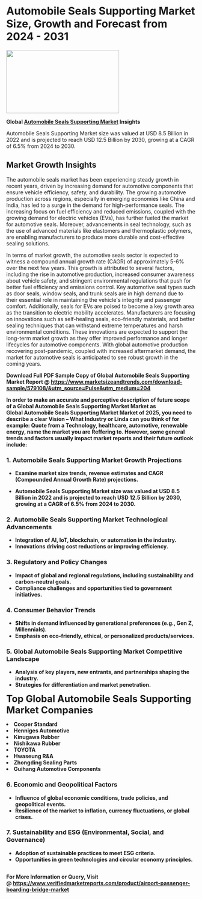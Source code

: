 <H1>Automobile Seals Supporting Market Size, Growth and Forecast from 2024 - 2031</H1><img class="aligncenter size-medium wp-image-584254" src="https://thirdeyenews.in/wp-content/uploads/2024/09/Global-Market-Research-300x168.jpeg" alt="" width="300" height="168" /><p><strong>Global&nbsp;<a href="https://www.marketsizeandtrends.com/download-sample/579108/&amp;utm_source=Pulse&amp;utm_medium=204">Automobile Seals Supporting Market</a> Insights</strong></p><p>Automobile Seals Supporting Market size was valued at USD 8.5 Billion in 2022 and is projected to reach USD 12.5 Billion by 2030, growing at a CAGR of 6.5% from 2024 to 2030.</p><p><h2>Market Growth Insights</h2> <p>The automobile seals market has been experiencing steady growth in recent years, driven by increasing demand for automotive components that ensure vehicle efficiency, safety, and durability. The growing automotive production across regions, especially in emerging economies like China and India, has led to a surge in the demand for high-performance seals. The increasing focus on fuel efficiency and reduced emissions, coupled with the growing demand for electric vehicles (EVs), has further fueled the market for automotive seals. Moreover, advancements in seal technology, such as the use of advanced materials like elastomers and thermoplastic polymers, are enabling manufacturers to produce more durable and cost-effective sealing solutions.</p> <p><strong></strong></p> <p>In terms of market growth, the automotive seals sector is expected to witness a compound annual growth rate (CAGR) of approximately 5-6% over the next few years. This growth is attributed to several factors, including the rise in automotive production, increased consumer awareness about vehicle safety, and stringent environmental regulations that push for better fuel efficiency and emissions control. Key automotive seal types such as door seals, window seals, and trunk seals are in high demand due to their essential role in maintaining the vehicle's integrity and passenger comfort. Additionally, seals for EVs are poised to become a key growth area as the transition to electric mobility accelerates. Manufacturers are focusing on innovations such as self-healing seals, eco-friendly materials, and better sealing techniques that can withstand extreme temperatures and harsh environmental conditions. These innovations are expected to support the long-term market growth as they offer improved performance and longer lifecycles for automotive components. With global automotive production recovering post-pandemic, coupled with increased aftermarket demand, the market for automotive seals is anticipated to see robust growth in the coming years. <p><strong></p><p><span class=""><strong>Download Full PDF Sample Copy of Global Automobile Seals Supporting Market Report</strong> @ <a href="https://www.marketsizeandtrends.com/download-sample/579108/&amp;utm_source=Pulse&amp;utm_medium=204" target="_blank">https://www.marketsizeandtrends.com/download-sample/579108/&amp;utm_source=Pulse&amp;utm_medium=204</a></span></p><p>In order to make an accurate and perceptive description of future scope of a Global&nbsp;Automobile Seals Supporting Market Market as Global&nbsp;Automobile Seals Supporting Market Market of 2025, you need to describe a clear Vision &ndash; What Industry or Linda can you think of for example: Quote from a Technology, healthcare, automotive, renewable energy, name the market you are Reffering to. However, some general trends and factors usually impact market reports and their future outlook include:</p><h3>1.&nbsp;<strong>Automobile Seals Supporting Market Growth Projections</strong></h3><ul><li>Examine market size trends, revenue estimates and CAGR (Compounded Annual Growth Rate) projections.</li><li><p>Automobile Seals Supporting Market size was valued at USD 8.5 Billion in 2022 and is projected to reach USD 12.5 Billion by 2030, growing at a CAGR of 6.5% from 2024 to 2030.</p></li></ul><h3>2.&nbsp;<strong>Automobile Seals Supporting Market Technological Advancements</strong></h3><ul><li>Integration of AI, IoT, blockchain, or automation in the industry.</li><li>Innovations driving cost reductions or improving efficiency.</li></ul><h3>3.&nbsp;<strong>Regulatory and Policy Changes</strong></h3><ul><li>Impact of global and regional regulations, including sustainability and carbon-neutral goals.</li><li>Compliance challenges and opportunities tied to government initiatives.</li></ul><h3>4.&nbsp;<strong>Consumer Behavior Trends</strong></h3><ul><li>Shifts in demand influenced by generational preferences (e.g., Gen Z, Millennials).</li><li>Emphasis on eco-friendly, ethical, or personalized products/services.</li></ul><h3>5.&nbsp;<strong>Global Automobile Seals Supporting Market Competitive Landscape</strong></h3><ul><li>Analysis of key players, new entrants, and partnerships shaping the industry.</li><li>Strategies for differentiation and market penetration.</li></ul><p data-pm-slice="1 1 []"><span style="color: inherit; font-family: inherit; font-size: 25px;">Top Global Automobile Seals Supporting Market Companies</span></p><div class="" data-test-id=""><p><li>Cooper Standard</li><li> Henniges Automotive</li><li> Kinugawa Rubber</li><li> Nishikawa Rubber</li><li> TOYOTA</li><li> Hwaseung R&A</li><li> Zhongding Sealing Parts</li><li> Guihang Automotive Components</li></p></div><h3>6.&nbsp;<strong>Economic and Geopolitical Factors</strong></h3><ul><li>Influence of global economic conditions, trade policies, and geopolitical events.</li><li>Resilience of the market to inflation, currency fluctuations, or global crises.</li></ul><h3>7.&nbsp;<strong>Sustainability and ESG (Environmental, Social, and Governance)</strong></h3><ul><li>Adoption of sustainable practices to meet ESG criteria.</li><li>Opportunities in green technologies and circular economy principles.</li></ul><h2><strong style="font-size: 14px;">For More Information or Query, Visit @&nbsp;</strong><a style="background-color: #ffffff; font-size: 14px;" href="https://www.marketsizeandtrends.com/report/automobile-seals-supporting-market/" target="_blank">https://www.verifiedmarketreports.com/product/airport-passenger-boarding-bridge-market</a></h2>
